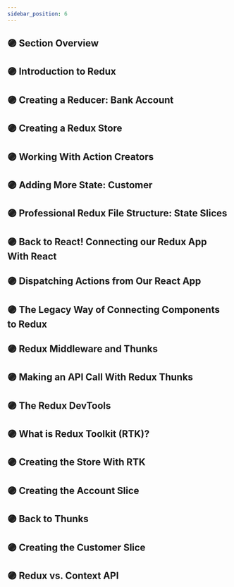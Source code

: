 ```yaml
---
sidebar_position: 6
---
```


## 🟣 Section Overview

## 🟣 Introduction to Redux

## 🟣 Creating a Reducer: Bank Account

## 🟣 Creating a Redux Store

## 🟣 Working With Action Creators

## 🟣 Adding More State: Customer

## 🟣 Professional Redux File Structure: State Slices

## 🟣 Back to React! Connecting our Redux App With React

## 🟣 Dispatching Actions from Our React App

## 🟣 The Legacy Way of Connecting Components to Redux

## 🟣 Redux Middleware and Thunks

## 🟣 Making an API Call With Redux Thunks

## 🟣 The Redux DevTools

## 🟣 What is Redux Toolkit (RTK)?

## 🟣 Creating the Store With RTK

## 🟣 Creating the Account Slice

## 🟣 Back to Thunks

## 🟣 Creating the Customer Slice

## 🟣 Redux vs. Context API
